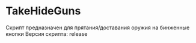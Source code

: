 # TakeHideGuns
Скрипт предназначен для прятания/доставания оружия на бинженные кнопки
Версия скрипта: release
